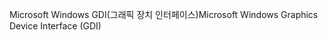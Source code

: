 <span data-ttu-id="b6833-101">Microsoft Windows GDI(그래픽 장치 인터페이스)</span><span class="sxs-lookup"><span data-stu-id="b6833-101">Microsoft Windows Graphics Device Interface (GDI)</span></span>